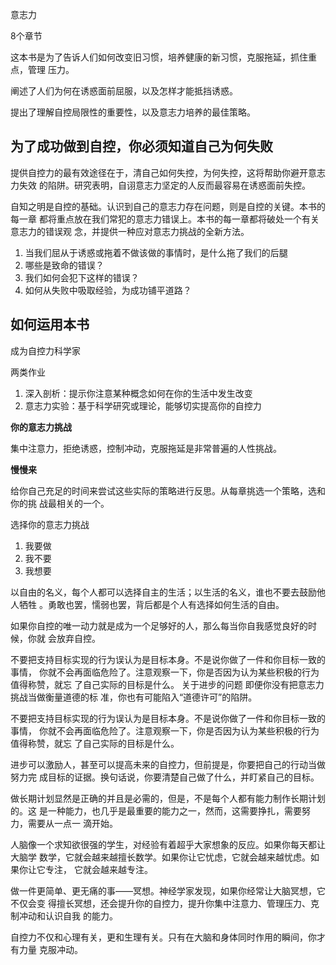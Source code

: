 意志力

8个章节

这本书是为了告诉人们如何改变旧习惯，培养健康的新习惯，克服拖延，抓住重点，管理
压力。

阐述了人们为何在诱惑面前屈服，以及怎样才能抵挡诱惑。

提出了理解自控局限性的重要性，以及意志力培养的最佳策略。

## 为了成功做到自控，你必须知道自己为何失败

提供自控力的最有效途径在于，清自己如何失控，为何失控，这将帮助你避开意志力失效
的陷阱。研究表明，自诩意志力坚定的人反而最容易在诱惑面前失控。

自知之明是自控的基础。认识到自己的意志力存在问题，则是自控的关键。本书的每一章
都将重点放在我们常犯的意志力错误上。本书的每一章都将破处一个有关意志力的错误观
念，并提供一种应对意志力挑战的全新方法。

1. 当我们屈从于诱惑或拖着不做该做的事情时，是什么拖了我们的后腿
2. 哪些是致命的错误？
3. 我们如何会犯下这样的错误？
4. 如何从失败中吸取经验，为成功铺平道路？

## 如何运用本书

成为自控力科学家

两类作业

1. 深入剖析：提示你注意某种概念如何在你的生活中发生改变
2. 意志力实验：基于科学研究或理论，能够切实提高你的自控力

**你的意志力挑战**

集中注意力，拒绝诱惑，控制冲动，克服拖延是非常普遍的人性挑战。

**慢慢来**

给你自己充足的时间来尝试这些实际的策略进行反思。从每章挑选一个策略，选和你的挑
战最相关的一个。

选择你的意志力挑战

1. 我要做
2. 我不要
3. 我想要


以自由的名义，每个人都可以选择自主的生活；以生活的名义，谁也不要去鼓励他人牺牲
。勇敢也罢，懦弱也罢，背后都是个人有选择如何生活的自由。

如果你自控的唯一动力就是成为一个足够好的人，那么每当你自我感觉良好的时候，你就
会放弃自控。

不要把支持目标实现的行为误认为是目标本身。不是说你做了一件和你目标一致的事情，
你就不会再面临危险了。注意观察一下，你是否因为认为某些积极的行为值得称赞，就忘
了自己实际的目标是什么。 关于进步的问题 即便你没有把意志力挑战当做衡量道德的标
准，你也有可能陷入“道德许可”的陷阱。

不要把支持目标实现的行为误认为是目标本身。不是说你做了一件和你目标一致的事情，
你就不会再面临危险了。注意观察一下，你是否因为认为某些积极的行为值得称赞，就忘
了自己实际的目标是什么。

进步可以激励人，甚至可以提高未来的自控力，但前提是，你要把自己的行动当做努力完
成目标的证据。换句话说，你要清楚自己做了什么，并盯紧自己的目标。

做长期计划显然是正确的并且是必需的，但是，不是每个人都有能力制作长期计划的。这
是一种能力，也几乎是最重要的能力之一，然而，这需要挣扎，需要努力，需要从一点一
滴开始。

人脑像一个求知欲很强的学生，对经验有着超乎大家想象的反应。如果你每天都让大脑学
数学，它就会越来越擅长数学。如果你让它忧虑，它就会越来越忧虑。如果你让它专注，
它就会越来越专注。

做一件更简单、更无痛的事——冥想。神经学家发现，如果你经常让大脑冥想，它不仅会变
得擅长冥想，还会提升你的自控力，提升你集中注意力、管理压力、克制冲动和认识自我
的能力。

自控力不仅和心理有关，更和生理有关。只有在大脑和身体同时作用的瞬间，你才有力量
克服冲动。


